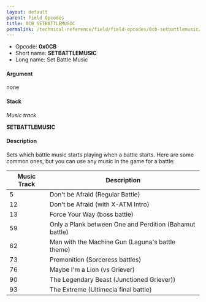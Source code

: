 ```yaml
---
layout: default
parent: Field Opcodes
title: 0CB_SETBATTLEMUSIC
permalink: /technical-reference/field/field-opcodes/0cb-setbattlemusic/
---
```


-   Opcode: **0x0CB**
-   Short name: **SETBATTLEMUSIC**
-   Long name: Set Battle Music

#### Argument

none

#### Stack

  
*Music track*

**SETBATTLEMUSIC**

#### Description

Sets which battle music starts playing when a battle starts. Here are some common ones, but you can use any music in the game for a battle:

| Music Track | Description                                             |
|-------------|---------------------------------------------------------|
| 5           | Don't be Afraid (Regular Battle)                        |
| 12          | Don't be Afraid (with X-ATM Intro)                      |
| 13          | Force Your Way (boss battle)                            |
| 59          | Only a Plank between One and Perdition (Bahamut battle) |
| 62          | Man with the Machine Gun (Laguna's battle theme)        |
| 73          | Premonition (Sorceress battles)                         |
| 76          | Maybe I'm a Lion (vs Griever)                           |
| 90          | The Legendary Beast (Junctioned Griever))               |
| 93          | The Extreme (Ultimecia final battle)                    |
